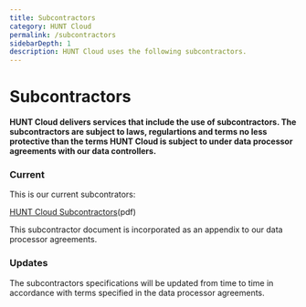 ```yaml
---
title: Subcontractors
category: HUNT Cloud
permalink: /subcontractors
sidebarDepth: 1
description: HUNT Cloud uses the following subcontractors.
---
```


# Subcontractors

**HUNT Cloud delivers services that include the use of subcontractors. The subcontractors are subject to laws, regulartions and terms no less protective than the terms HUNT Cloud is subject to under data processor agreements with our data controllers.**

### Current 

This is our current subcontrators:

[HUNT Cloud Subcontractors](https://assets.hdc.ntnu.no/assets/governance/hunt-cloud-subcontractors.pdf)(pdf)

This subcontractor document is incorporated as an appendix to our data processor agreements.

### Updates

The subcontractors specifications will be updated from time to time in accordance with terms specified in the data processor agreements.


